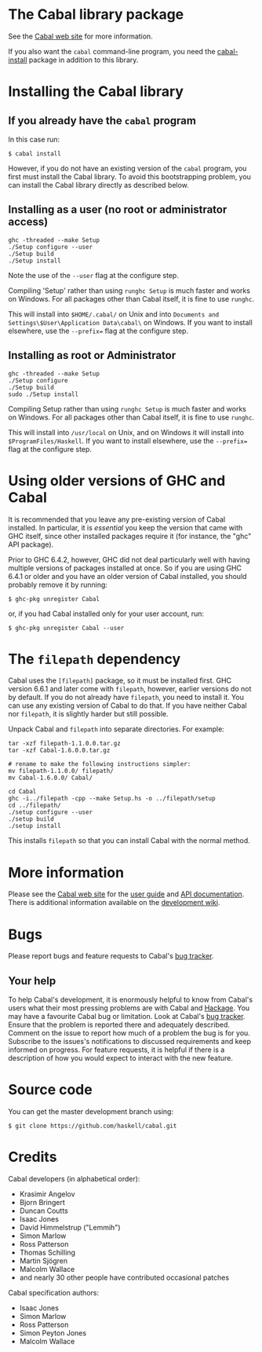 The Cabal library package
=========================

See the [Cabal web site] for more information.

If you also want the `cabal` command-line program, you need the
[cabal-install] package in addition to this library.

[cabal-install]: ../cabal-install/README.md

Installing the Cabal library
============================

If you already have the `cabal` program
---------------------------------------

In this case run:

    $ cabal install

However, if you do not have an existing version of the `cabal` program,
you first must install the Cabal library. To avoid this bootstrapping
problem, you can install the Cabal library directly as described below.


Installing as a user (no root or administrator access)
------------------------------------------------------

    ghc -threaded --make Setup
    ./Setup configure --user
    ./Setup build
    ./Setup install

Note the use of the `--user` flag at the configure step.

Compiling 'Setup' rather than using `runghc Setup` is much faster and
works on Windows. For all packages other than Cabal itself, it is fine
to use `runghc`.

This will install into `$HOME/.cabal/` on Unix and into
`Documents and Settings\$User\Application Data\cabal\` on Windows.
If you want to install elsewhere, use the `--prefix=` flag at the
configure step.


Installing as root or Administrator
-----------------------------------

    ghc -threaded --make Setup
    ./Setup configure
    ./Setup build
    sudo ./Setup install

Compiling Setup rather than using `runghc Setup` is much faster and
works on Windows. For all packages other than Cabal itself, it is fine
to use `runghc`.

This will install into `/usr/local` on Unix, and on Windows it will
install into `$ProgramFiles/Haskell`. If you want to install elsewhere,
use the `--prefix=` flag at the configure step.


Using older versions of GHC and Cabal
======================================

It is recommended that you leave any pre-existing version of Cabal
installed. In particular, it is *essential* you keep the version that
came with GHC itself, since other installed packages require it (for
instance, the "ghc" API package).

Prior to GHC 6.4.2, however, GHC did not deal particularly well with
having multiple versions of packages installed at once. So if you are
using GHC 6.4.1 or older and you have an older version of Cabal
installed, you should probably remove it by running:

    $ ghc-pkg unregister Cabal

or, if you had Cabal installed only for your user account, run:

    $ ghc-pkg unregister Cabal --user

The `filepath` dependency
=========================

Cabal uses the `[filepath]` package, so it must be installed first.
GHC version 6.6.1 and later come with `filepath`, however, earlier
versions do not by default. If you do not already have `filepath`,
you need to install it. You can use any existing version of Cabal to do
that. If you have neither Cabal nor `filepath`, it is slightly
harder but still possible.

Unpack Cabal and `filepath` into separate directories. For example:

    tar -xzf filepath-1.1.0.0.tar.gz
    tar -xzf Cabal-1.6.0.0.tar.gz

    # rename to make the following instructions simpler:
    mv filepath-1.1.0.0/ filepath/
    mv Cabal-1.6.0.0/ Cabal/

    cd Cabal
    ghc -i../filepath -cpp --make Setup.hs -o ../filepath/setup
    cd ../filepath/
    ./setup configure --user
    ./setup build
    ./setup install

This installs `filepath` so that you can install Cabal with the normal
method.

[filepath]: http://hackage.haskell.org/package/filepath

More information
================

Please see the [Cabal web site] for the [user guide] and [API
documentation]. There is additional information available on the
[development wiki].

[user guide]:        http://www.haskell.org/cabal/users-guide
[API documentation]: http://www.haskell.org/cabal/release/cabal-latest/doc/API/Cabal/Distribution-Simple.html
[development wiki]:  https://github.com/haskell/cabal/wiki


Bugs
====

Please report bugs and feature requests to Cabal's [bug tracker].


Your help
---------

To help Cabal's development, it is enormously helpful to know from
Cabal's users what their most pressing problems are with Cabal and
[Hackage]. You may have a favourite Cabal bug or limitation. Look at
Cabal's [bug tracker]. Ensure that the problem is reported there and
adequately described. Comment on the issue to report how much of a
problem the bug is for you. Subscribe to the issues's notifications to
discussed requirements and keep informed on progress. For feature
requests, it is helpful if there is a description of how you would
expect to interact with the new feature.

[Hackage]: http://hackage.haskell.org


Source code
===========

You can get the master development branch using:

    $ git clone https://github.com/haskell/cabal.git


Credits
=======

Cabal developers (in alphabetical order):

- Krasimir Angelov
- Bjorn Bringert
- Duncan Coutts
- Isaac Jones
- David Himmelstrup ("Lemmih")
- Simon Marlow
- Ross Patterson
- Thomas Schilling
- Martin Sjögren
- Malcolm Wallace
- and nearly 30 other people have contributed occasional patches

Cabal specification authors:

- Isaac Jones
- Simon Marlow
- Ross Patterson
- Simon Peyton Jones
- Malcolm Wallace


[bug tracker]: https://github.com/haskell/cabal/issues
[Cabal web site]: http://www.haskell.org/cabal/
